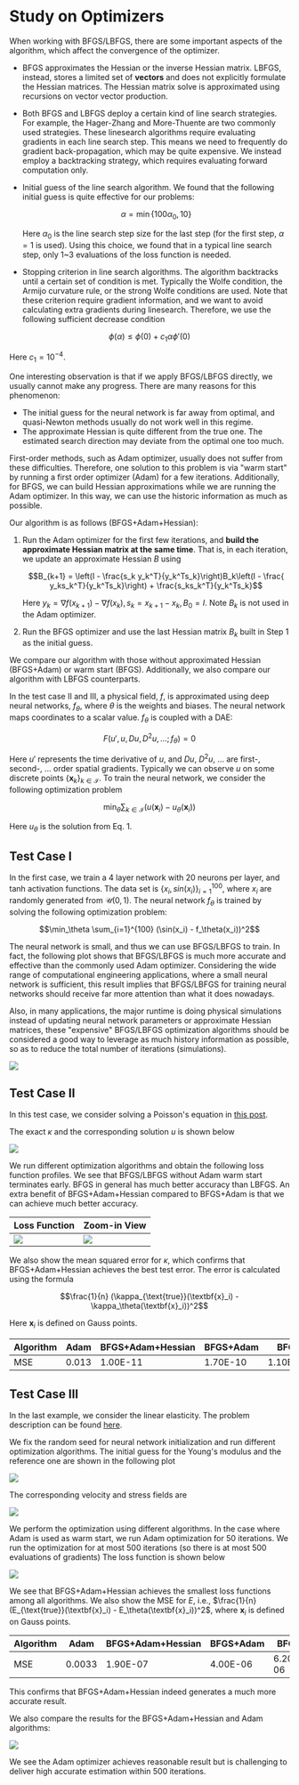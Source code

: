 # Study on Optimizers

When working with BFGS/LBFGS, there are some important aspects of the algorithm, which affect the convergence of the optimizer. 

- BFGS approximates the Hessian or the inverse Hessian matrix. LBFGS, instead, stores a limited set of **vectors** and does not explicitly formulate the Hessian matrices. The Hessian matrix solve is approximated using recursions on vector vector production. 
- Both BFGS and LBFGS deploy a certain kind of line search strategies. For example, the Hager-Zhang and More-Thuente are two commonly used strategies. These linesearch algorithms require evaluating gradients in each line search step. This means we need to frequently do gradient back-propagation, which may be quite expensive.  We instead employ a backtracking strategy, which requires evaluating forward computation only. 
- Initial guess of the line search algorithm. We found that the following initial guess is quite effective for our problems:
  
  $$\alpha=\min\{100\alpha_0, 10\}$$
  
  Here $\alpha_0$ is the line search step size for the last step (for the first step, $\alpha=1$ is used). Using this choice, we found that in a typical line search step, only 1~3 evaluations of the loss function is needed. 
- Stopping criterion in line search algorithms. The algorithm backtracks until a certain set of condition is met. Typically the Wolfe condition, the Armijo curvature rule, or the strong Wolfe conditions are used. Note that these criterion require gradient information, and we want to avoid calculating extra gradients during linesearch. Therefore, we use the following sufficient decrease condition 

$$\phi(\alpha) \leq \phi(0) + c_1 \alpha \phi'(0)$$

Here $c_1=10^{-4}$. 



One interesting observation is that if we apply BFGS/LBFGS directly, we usually cannot make any progress. There are many reasons for this phenomenon:

- The initial guess for the neural network is far away from optimal, and quasi-Newton methods usually do not work well in this regime. 
- The approximate Hessian is quite different from the true one. The estimated search direction may deviate from the optimal one too much. 

First-order methods, such as Adam optimizer, usually does not suffer from these difficulties. Therefore, one solution to this problem is via "warm start" by running a first order optimizer (Adam) for a few iterations. Additionally, for BFGS, we can build Hessian approximations while we are running the Adam optimizer. In this way, we can use the historic information as much as possible. 

Our algorithm is as follows (BFGS+Adam+Hessian):

1. Run the Adam optimizer for the first few iterations, and **build the approximate Hessian matrix at the same time**. That is, in each iteration, we update an approximate Hessian $B$ using 

    $$B_{k+1} = \left(I - \frac{s_k y_k^T}{y_k^Ts_k}\right)B_k\left(I - \frac{ y_ks_k^T}{y_k^Ts_k}\right) + \frac{s_ks_k^T}{y_k^Ts_k}$$

    Here $y_k = \nabla f(x_{k+1}) - \nabla f(x_{k}), s_k = x_{k+1}-x_k, B_0 = I$. Note $B_k$ is not used in the Adam optimizer. 

2. Run the BFGS optimizer and use the last Hessian matrix $B_k$ built in Step 1 as the initial guess. 
   
We compare our algorithm with those without approximated Hessian (BFGS+Adam) or warm start (BFGS). Additionally, we also compare our algorithm with LBFGS counterparts. 

In the test case II and III, a physical field, $f$, is approximated using deep neural networks, $f_\theta$, where $\theta$ is the weights and biases. The neural network maps coordinates to a scalar value. $f_\theta$ is coupled with a DAE:

$$F(u', u, Du, D^2u, \ldots ;f_\theta) = 0 \tag{1}$$

Here $u'$ represents the time derivative of $u$, and $Du$, $D^2u$, $\ldots$ are first-, second-, $\ldots$ order spatial gradients. Typically we can observe $u$ on some discrete points $\{\mathbf{x}_k\}_{k\in \mathcal{I}}$. To train the neural network, we consider the following optimization problem 

$$\min_\theta \sum_{k\in \mathcal{I}} (u(\mathbf{x}_i) - u_\theta(\mathbf{x}_i))$$

Here $u_\theta$ is the solution from Eq. 1. 


## Test Case I

In the first case, we train a 4 layer network with 20 neurons per layer, and tanh activation functions. The data set is $\{x_i, sin(x_i)\}_{i=1}^{100}$, where $x_i$ are randomly generated from $\mathcal{U}(0,1)$. The neural network $f_\theta$ is trained by solving the following optimization problem:

$$\min_\theta \sum_{i=1}^{100} (\sin(x_i) - f_\theta(x_i))^2$$

The neural network is small, and thus we can use BFGS/LBFGS to train. In fact, the following plot shows that BFGS/LBFGS is much more accurate and effective than the commonly used Adam optimizer. Considering the wide range of computational engineering applications, where a small neural network is sufficient, this result implies that BFGS/LBFGS for training neural networks should receive far more attention than what it does nowadays. 

Also, in many applications, the major runtime is doing physical simulations instead of updating neural network parameters or approximate Hessian matrices, these "expensive" BFGS/LBFGS optimization algorithms should be considered a good way to leverage as much history information as possible, so as to reduce the total number of iterations (simulations). 

![](https://github.com/ADCMEMarket/ADCMEImages/blob/master/ADCME/OR/Sin/data/sinloss.png?raw=true)

## Test Case II

In this test case, we consider solving a Poisson's equation in [this post](https://kailaix.github.io/ADCME.jl/dev/optimizers/). 

The exact $\kappa$ and the corresponding solution $u$ is shown below

![](https://github.com/ADCMEMarket/ADCMEImages/blob/master/ADCME/OR/Poisson/data/fwd.png?raw=true)

We run different optimization algorithms and obtain the following loss function profiles. We see that BFGS/LBFGS without Adam warm start terminates early. BFGS in general has much better accuracy than LBFGS. An extra benefit of BFGS+Adam+Hessian compared to BFGS+Adam is that we can achieve much better accuracy. 

| Loss Function | Zoom-in View |
|---------------|--------------|
| ![](https://github.com/ADCMEMarket/ADCMEImages/blob/master/ADCME/OR/Poisson/data/loss300.png?raw=true)           | ![](https://github.com/ADCMEMarket/ADCMEImages/blob/master/ADCME/OR/Poisson/data/loss300_zoom.png?raw=true)        |





We also show the mean squared error for $\kappa$, which confirms that BFGS+Adam+Hessian achieves the best test error. The error is calculated using the formula 

$$\frac{1}{n} (\kappa_{\text{true}}(\textbf{x}_i) - \kappa_\theta(\textbf{x}_i))^2$$

Here $\textbf{x}_i$ is defined on Gauss points. 

| Algorithm | Adam  | BFGS+Adam+Hessian | BFGS+Adam | BFGS     | LBFGS+Adam | LBFGS |
|-----------|-------|-------------------|-----------|----------|------------|-------|
| MSE       | 0.013 | 1.00E-11          | 1.70E-10  | 1.10E+04 | 0.00023    | 97000 |

## Test Case III 

In the last example, we consider the linear elasticity. The problem description can be found [here](https://kailaix.github.io/AdFem.jl/dev/staticelasticity/).


We fix the random seed for neural network initialization and run different optimization algorithms. The initial guess for the Young's modulus and the reference one are shown in the following plot 

![](https://github.com/ADCMEMarket/ADCMEImages/blob/master/ADCME/OR/LinearElasticity/data/init_le.png?raw=true)

The corresponding velocity and stress fields are 

![](https://github.com/ADCMEMarket/ADCMEImages/blob/master/ADCME/OR/LinearElasticity/data/fwd.png?raw=true)

We perform the optimization using different algorithms. In the case where Adam is used as warm start, we run Adam optimization for 50 iterations. We run the optimization for at most 500 iterations (so there is at most 500 evaluations of gradients) The loss function is shown below

![](https://github.com/ADCMEMarket/ADCMEImages/blob/master/ADCME/OR/LinearElasticity/data/loss_le.png?raw=true)

We see that BFGS+Adam+Hessian achieves the smallest loss functions among all algorithms. We also show the MSE for $E$, i.e., $\frac{1}{n} (E_{\text{true}}(\textbf{x}_i) - E_\theta(\textbf{x}_i))^2$, where $\textbf{x}_i$ is defined on Gauss points. 

| Algorithm | Adam   | BFGS+Adam+Hessian | BFGS+Adam | BFGS     | LBFGS+Adam | LBFGS  |
|-----------|--------|-------------------|-----------|----------|------------|--------|
| MSE       | 0.0033 | 1.90E-07          | 4.00E-06  | 6.20E-06 | 0.0031     | 0.0013 |

This confirms that BFGS+Adam+Hessian indeed generates a much more accurate result. 

We also compare the results for the BFGS+Adam+Hessian and Adam algorithms:

![](https://github.com/ADCMEMarket/ADCMEImages/blob/master/ADCME/OR/LinearElasticity/data/compare_le.png?raw=true)

We see the Adam optimizer achieves reasonable result but is challenging to deliver high accurate estimation within 500 iterations.